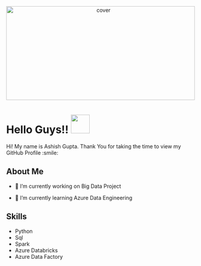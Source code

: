 <div align="center">
<img width="100%" height = "250px" src="https://t4.ftcdn.net/jpg/05/39/88/83/360_F_539888304_hjMmavzflkeQBCoWaTDSFqF0rxDa3VA2.jpg" alt="cover" />
</div>

<h1> Hello Guys!! <img src = "https://raw.githubusercontent.com/rahulbanerjee26/githubProfileReadmeGenerator/main/gifs/wave.gif" width = 50px height='50px'> </h1>
<p align='center'>

<!--![visitors](https://visitor-badge.glitch.me/badge?page_id=https://github.com/Ashish9422.https://github.com/Ashish9422)-->

</p>
<div size='20px'> Hi! My name is Ashish Gupta. Thank You for taking the time to view my GitHub Profile :smile: 
</div>

<h2> About Me <!--img src = "https://raw.githubusercontent.com/rahulbanerjee26/githubProfileReadmeGenerator/main/gifs/eatSleepCodeRepeat.gif" width = 100px height='100px'--></h2>
<!--img width="55%" align="right" alt="Github" src="https://raw.githubusercontent.com/rahulbanerjee26/githubProfileReadmeGenerator/47a1a7b035154ce002fffc42e803b6ca8acbc4f3/gifs/git-header.svg" /-->

- 🔭 I’m currently working on Big Data Project

- 🌱 I’m currently learning Azure Data Engineering 

<h2> Skills <!--img src = "https://raw.githubusercontent.com/rahulbanerjee26/githubProfileReadmeGenerator/main/gifs/code.gif" width = 32px height=32px--> </h2>
<ul>
<li>Python</li>
<li>Sql</li>
<li>Spark</li>
<li>Azure Databricks</li>
<li>Azure Data Factory</li>
</ul>
</h3>
<!--
<a href= https://github.com/https://github.com/Ashish9422?tab=repositories&q=&type=&language=python&sort= > <img width ='32px' height='32px' src ='https://raw.githubusercontent.com/rahulbanerjee26/githubAboutMeGenerator/main/icons/python.svg'> </a>
<a href= https://github.com/https://github.com/Ashish9422?tab=repositories&q=&type=&language=mysql&sort= > <img width ='32px' height='32px' src ='https://raw.githubusercontent.com/rahulbanerjee26/githubAboutMeGenerator/main/icons/mysql.svg'> </a>
<a href= https://github.com/https://github.com/Ashish9422?tab=repositories&q=&type=&language=azure&sort= > <img width ='32px' height='32px' src ='https://raw.githubusercontent.com/rahulbanerjee26/githubAboutMeGenerator/main/icons/azure.svg'> </a>
-->
